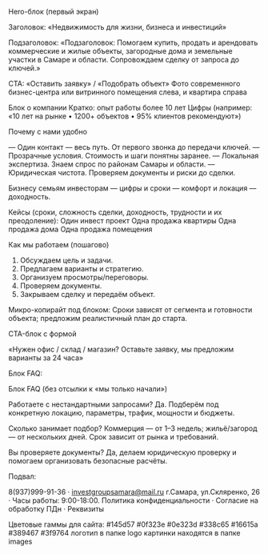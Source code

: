 Hero-блок (первый экран)

Заголовок: «Недвижимость для жизни, бизнеса и инвестиций»

Подзаголовок: «Подзаголовок: Помогаем купить, продать и арендовать коммерческие и жилые объекты, загородные дома и земельные участки в Самаре и области. Сопровождаем сделку от запроса до ключей.»

CTA: «Оставить заявку» / «Подобрать объект»
Фото современного бизнес-центра или витринного помещения слева, и квартира справа

Блок о компании
Кратко: опыт работы более 10 лет
Цифры (например: «10 лет на рынке • 1200+ объектов • 95% клиентов рекомендуют»)

Почему с нами удобно

— Один контакт — весь путь. От первого звонка до передачи ключей.
— Прозрачные условия. Стоимость и шаги понятны заранее.
— Локальная экспертиза. Знаем спрос по районам Самары и области.
— Юридическая чистота. Проверяем документы и риски до сделки.

Бизнесу                                           семьям                                       инвесторам 
— цифры и сроки             — комфорт и локация                   — доходность.




Кейсы (сроки, сложность сделки, доходность, трудности и их преодоление):
Один инвест проект
Одна продажа квартиры
Одна продажа дома
Одна продажа помещения


Как мы работаем (пошагово)

1. Обсуждаем цель и задачи.
 2. Предлагаем варианты и стратегию.
 3. Организуем просмотры/переговоры.
 4. Проверяем документы.
 5. Закрываем сделку и передаём объект.

Микро-копирайт под блоком: Сроки зависят от сегмента и готовности объекта; предложим реалистичный план до старта.



CTA-блок с формой

«Нужен офис / склад / магазин? Оставьте заявку, мы предложим варианты за 24 часа»


Блок FAQ:

Блок FAQ (без отсылки к «мы только начали»)


Работаете с нестандартными запросами?
Да. Подберём под конкретную локацию, параметры, трафик, мощности и бюджеты.

Сколько занимает подбор?
Коммерция — от 1–3 недель; жильё/загород — от нескольких дней. Срок зависит от рынка и требований.

Вы проверяете документы?
Да, делаем юридическую проверку и помогаем организовать безопасные расчёты.


Подвал:

8(937)999-91-36 · investgroupsamara@mail.ru
г.Самара, ул.Скляренко, 26 · Часы работы: 9:00-18:00.
Политика конфиденциальности · Согласие на обработку ПДн · Реквизиты


Цветовые гаммы для сайта:
#145d57
#0f323e
#0e323d
#338c65
#16615a
#389467
#3f9764
логотип в папке logo
картинки находятся в папке images